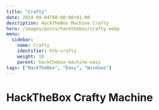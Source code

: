 ```yaml
---
title: "Crafty"
date: 2024-09-04T00:00:00+01:00
description: HackTheBox Machine Crafty
hero: /images/posts/hackthebox/crafty.webp
menu:
  sidebar:
    name: Crafty
    identifier: htb-crafty
    weight: 10
    parent: hackthebox-machine-easy
tags: ["HackTheBox", "Easy", "Windows"]
---
```

# HackTheBox Crafty Machine